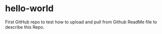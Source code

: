 # hello-world
First GitHub repo to test how to upload and pull from Github
ReadMe file to describe this Repo.
